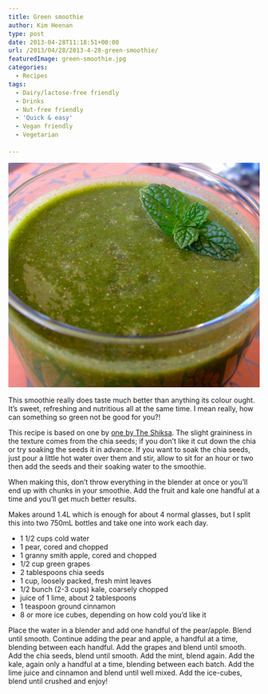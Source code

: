 ```yaml
---
title: Green smoothie
author: Kim Heenan
type: post
date: 2013-04-28T11:18:51+00:00
url: /2013/04/28/2013-4-28-green-smoothie/
featuredImage: green-smoothie.jpg
categories:
  - Recipes
tags:
  - Dairy/lactose-free friendly
  - Drinks
  - Nut-free friendly
  - 'Quick & easy'
  - Vegan friendly
  - Vegetarian

---
```


![](green-smoothie.jpg)

This smoothie really does taste much better than anything its colour ought. It’s sweet, refreshing and nutritious all at the same time. I mean really, how can something so green not be good for you?!

<!--more-->

This recipe is based on one by [one by The Shiksa][green-smoothie]. The slight graininess in the texture comes from the chia seeds; if you don’t like it cut down the chia or try soaking the seeds it in advance. If you want to soak the chia seeds, just pour a little hot water over them and stir, allow to sit for an hour or two then add the seeds and their soaking water to the smoothie.

When making this, don’t throw everything in the blender at once or you’ll end up with chunks in your smoothie. Add the fruit and kale one handful at a time and you’ll get much better results.

Makes around 1.4L which is enough for about 4 normal glasses, but I split this into two 750mL bottles and take one into work each day.

  * 1 1/2 cups cold water
  * 1 pear, cored and chopped
  * 1 granny smith apple, cored and chopped
  * 1/2 cup green grapes
  * 2 tablespoons chia seeds
  * 1 cup, loosely packed, fresh mint leaves
  * 1/2 bunch (2-3 cups) kale, coarsely chopped
  * juice of 1 lime, about 2 tablespoons
  * 1 teaspoon ground cinnamon
  * 8 or more ice cubes, depending on how cold you’d like it

Place the water in a blender and add one handful of the pear/apple. Blend until smooth. Continue adding the pear and apple, a handful at a time, blending between each handful. Add the grapes and blend until smooth. Add the chia seeds, blend until smooth. Add the mint, blend again. Add the kale, again only a handful at a time, blending between each batch. Add the lime juice and cinnamon and blend until well mixed. Add the ice-cubes, blend until crushed and enjoy!

 [green-smoothie]: http://theshiksa.com/2013/04/03/green-smoothie/